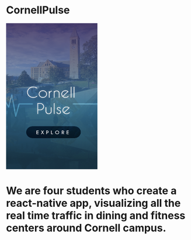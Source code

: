 # CornellPulse

<!--![action]()-->
<img src="./assets/splashscreen.png" alt="alt text" width="250" height="400">

# We are four students who create a react-native app, visualizing all the real time traffic in dining and fitness centers around Cornell campus.
